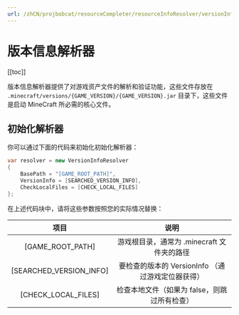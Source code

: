 ```yaml
---
url: /zhCN/projbobcat/resourceCompleter/resourceInfoResolver/versionInfoResolver.md
---
```

# 版本信息解析器

\[\[toc]]

版本信息解析器提供了对游戏资产文件的解析和验证功能，这些文件存放在
`.minecraft/versions/{GAME_VERSION}/{GAME_VERSION}.jar` 目录下，这些文件是启动 MineCraft 所必需的核心文件。

## 初始化解析器

你可以通过下面的代码来初始化初始化解析器：

```c#
var resolver = new VersionInfoResolver
{
    BasePath = "[GAME_ROOT_PATH]",
    VersionInfo = [SEARCHED_VERSION_INFO],
    CheckLocalFiles = [CHECK_LOCAL_FILES]
};
```

在上述代码块中，请将这些参数按照您的实际情况替换：

|           项目            |               说明                |
|:-----------------------:|:-------------------------------:|
|    \[GAME\_ROOT\_PATH]     |   游戏根目录，通常为 .minecraft 文件夹的路径   |
| \[SEARCHED\_VERSION\_INFO] | 要检查的版本的 VersionInfo （通过游戏定位器获得） |
|   \[CHECK\_LOCAL\_FILES]   |    检查本地文件（如果为 false，则跳过所有检查）    |
